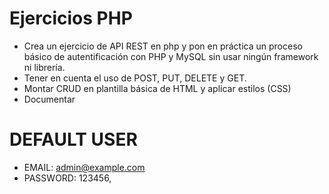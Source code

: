 # Ejercicios PHP
 - Crea un ejercicio de API REST en php y pon en práctica un proceso básico de autentificación con PHP y MySQL sin usar ningún framework ni librería.
 - Tener en cuenta el uso de POST, PUT, DELETE y GET.
 - Montar CRUD en plantilla básica de HTML y aplicar estilos (CSS)
 - Documentar



# DEFAULT USER

- EMAIL: admin@example.com 
- PASSWORD: 123456,